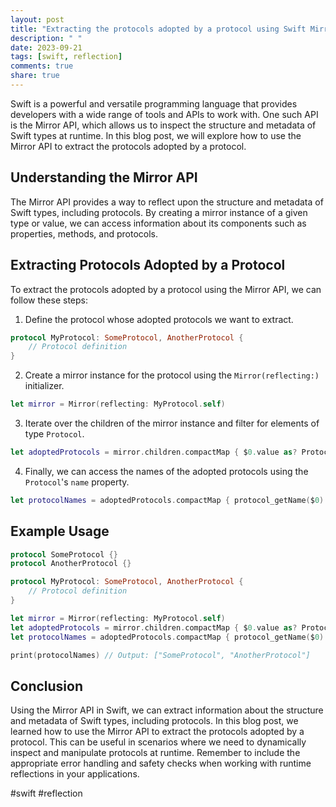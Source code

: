 ```yaml
---
layout: post
title: "Extracting the protocols adopted by a protocol using Swift Mirror API"
description: " "
date: 2023-09-21
tags: [swift, reflection]
comments: true
share: true
---
```


Swift is a powerful and versatile programming language that provides developers with a wide range of tools and APIs to work with. One such API is the Mirror API, which allows us to inspect the structure and metadata of Swift types at runtime. In this blog post, we will explore how to use the Mirror API to extract the protocols adopted by a protocol.

## Understanding the Mirror API

The Mirror API provides a way to reflect upon the structure and metadata of Swift types, including protocols. By creating a mirror instance of a given type or value, we can access information about its components such as properties, methods, and protocols.

## Extracting Protocols Adopted by a Protocol

To extract the protocols adopted by a protocol using the Mirror API, we can follow these steps:

1. Define the protocol whose adopted protocols we want to extract.

```swift
protocol MyProtocol: SomeProtocol, AnotherProtocol {
    // Protocol definition
}
```

2. Create a mirror instance for the protocol using the `Mirror(reflecting:)` initializer.

```swift
let mirror = Mirror(reflecting: MyProtocol.self)
```

3. Iterate over the children of the mirror instance and filter for elements of type `Protocol`.

```swift
let adoptedProtocols = mirror.children.compactMap { $0.value as? Protocol }
```

4. Finally, we can access the names of the adopted protocols using the `Protocol`'s `name` property.

```swift
let protocolNames = adoptedProtocols.compactMap { protocol_getName($0) }.compactMap { String(cString: $0) }
```

## Example Usage

```swift
protocol SomeProtocol {}
protocol AnotherProtocol {}

protocol MyProtocol: SomeProtocol, AnotherProtocol {
    // Protocol definition
}

let mirror = Mirror(reflecting: MyProtocol.self)
let adoptedProtocols = mirror.children.compactMap { $0.value as? Protocol }
let protocolNames = adoptedProtocols.compactMap { protocol_getName($0) }.compactMap { String(cString: $0) }

print(protocolNames) // Output: ["SomeProtocol", "AnotherProtocol"]
```

## Conclusion

Using the Mirror API in Swift, we can extract information about the structure and metadata of Swift types, including protocols. In this blog post, we learned how to use the Mirror API to extract the protocols adopted by a protocol. This can be useful in scenarios where we need to dynamically inspect and manipulate protocols at runtime. Remember to include the appropriate error handling and safety checks when working with runtime reflections in your applications.

#swift #reflection